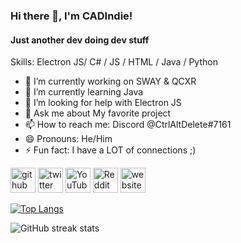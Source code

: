 ### Hi there 👋, I'm CADIndie!
#### Just another dev doing dev stuff 

Skills: Electron JS/ C# / JS / HTML / Java / Python

- 🔭 I’m currently working on SWAY & QCXR 
- 🌱 I’m currently learning Java 
- 🤔 I’m looking for help with Electron JS 
- 💬 Ask me about My favorite project 
- 📫 How to reach me: Discord @CtrlAltDelete#7161 
- 😄 Pronouns: He/Him 
- ⚡ Fun fact: I have a LOT of connections ;) 


[<img src='https://cdn.jsdelivr.net/npm/simple-icons@3.0.1/icons/github.svg' alt='github' height='40'>](https://github.com/CADIndie)  [<img src='https://cdn.jsdelivr.net/npm/simple-icons@3.0.1/icons/twitter.svg' alt='twitter' height='40'>](https://twitter.com/CADIndie)  [<img src='https://cdn.jsdelivr.net/npm/simple-icons@3.0.1/icons/youtube.svg' alt='YouTube' height='40'>](https://www.youtube.com/channel/UCV9ycAg5uiu9BJm6WJ_YM3w)  [<img src='https://cdn.jsdelivr.net/npm/simple-icons@3.0.1/icons/reddit.svg' alt='Reddit' height='40'>](https://www.reddit.com/user/CtrlAltDeleteTTV)  [<img src='https://cdn.jsdelivr.net/npm/simple-icons@3.0.1/icons/icloud.svg' alt='website' height='40'>](https://cadinide.dev)  

[![Top Langs](https://github-readme-stats.vercel.app/api/top-langs/?username=CADIndie)](https://github.com/anuraghazra/github-readme-stats)  

![GitHub streak stats](https://github-readme-streak-stats.herokuapp.com/?user=CADIndie)  

